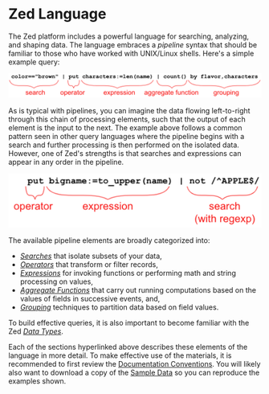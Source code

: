 # Zed Language

The Zed platform includes a powerful language for searching, analyzing, and
shaping data. The language embraces a _pipeline_ syntax that should be familiar
to those who have worked with UNIX/Linux shells. Here's a simple example query:

![Example Zed 1](images/example-zed.png)

As is typical with pipelines, you can imagine the data flowing left-to-right
through this chain of processing elements, such that the output of each element
is the input to the next. The example above follows a common pattern seen in
other query languages where the pipeline begins with a search and further
processing is then performed on the isolated data. However, one of Zed's
strengths is that searches and expressions can appear in any order in the
pipeline.

![Example Zed 2](images/example-zed-operator-search.png)

The available pipeline elements are broadly categorized into:

* _[Searches](search/README.md)_ that isolate subsets of your data,
* _[Operators](operators/README.md)_ that transform or filter records,
* _[Expressions](expressions/README.md)_ for invoking functions or performing math and string processing on values,
* _[Aggregate Functions](aggregate-functions/README.md)_ that carry out running computations based on the values of fields in successive events, and,
* _[Grouping](grouping/README.md)_ techniques to partition data based on field values.

To build effective queries, it is also important to become familiar with the
Zed _[Data Types](data-types/README.md)_.

Each of the sections hyperlinked above describes these elements of the language
in more detail. To make effective use of the materials, it is recommended to
first review the [Documentation Conventions](conventions/README.md). You will
likely also want to download a copy of the 
[Sample Data](https://github.com/brimdata/zed-sample-data) so you can reproduce
the examples shown.
